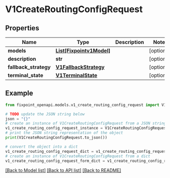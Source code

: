 # V1CreateRoutingConfigRequest


## Properties

Name | Type | Description | Notes
------------ | ------------- | ------------- | -------------
**models** | [**List[Fixpointv1Model]**](Fixpointv1Model.md) |  | [optional] 
**description** | **str** |  | [optional] 
**fallback_strategy** | [**V1FallbackStrategy**](V1FallbackStrategy.md) |  | [optional] 
**terminal_state** | [**V1TerminalState**](V1TerminalState.md) |  | [optional] 

## Example

```python
from fixpoint_openapi.models.v1_create_routing_config_request import V1CreateRoutingConfigRequest

# TODO update the JSON string below
json = "{}"
# create an instance of V1CreateRoutingConfigRequest from a JSON string
v1_create_routing_config_request_instance = V1CreateRoutingConfigRequest.from_json(json)
# print the JSON string representation of the object
print(V1CreateRoutingConfigRequest.to_json())

# convert the object into a dict
v1_create_routing_config_request_dict = v1_create_routing_config_request_instance.to_dict()
# create an instance of V1CreateRoutingConfigRequest from a dict
v1_create_routing_config_request_form_dict = v1_create_routing_config_request.from_dict(v1_create_routing_config_request_dict)
```
[[Back to Model list]](../README.md#documentation-for-models) [[Back to API list]](../README.md#documentation-for-api-endpoints) [[Back to README]](../README.md)


